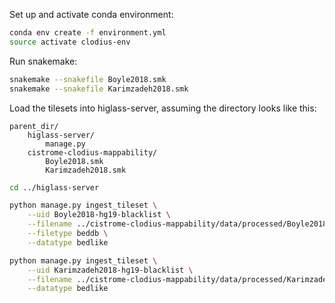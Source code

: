 Set up and activate conda environment:

```sh
conda env create -f environment.yml
source activate clodius-env
```

Run snakemake:

```sh
snakemake --snakefile Boyle2018.smk
snakemake --snakefile Karimzadeh2018.smk
```

Load the tilesets into higlass-server, assuming the directory looks like this:

```
parent_dir/
    higlass-server/
        manage.py
    cistrome-clodius-mappability/
        Boyle2018.smk
        Karimzadeh2018.smk
```

```sh
cd ../higlass-server

python manage.py ingest_tileset \
    --uid Boyle2018-hg19-blacklist \
    --filename ../cistrome-clodius-mappability/data/processed/Boyle2018-hg19-blacklist.v2.bed.multires \
    --filetype beddb \
    --datatype bedlike

python manage.py ingest_tileset \
    --uid Karimzadeh2018-hg19-blacklist \
    --filename ../cistrome-clodius-mappability/data/processed/Karimzadeh2018-hg19-k100.umap.bed.multires \--filetype beddb \
    --datatype bedlike
```